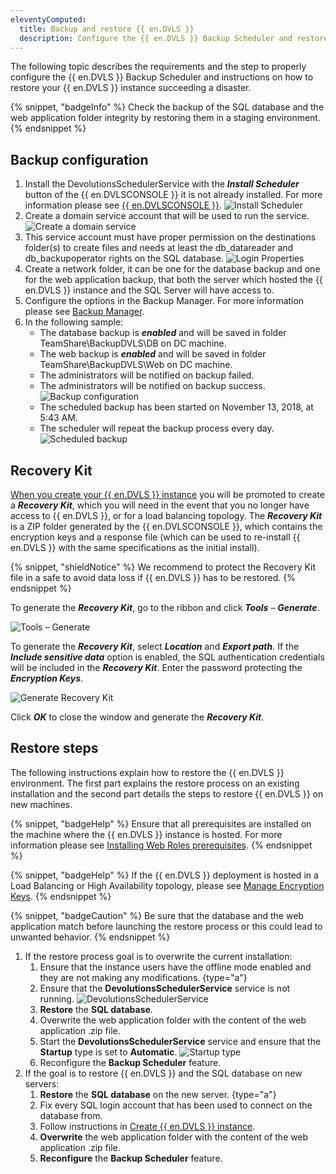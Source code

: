 ```yaml
---
eleventyComputed:
  title: Backup and restore {{ en.DVLS }}
  description: Configure the {{ en.DVLS }} Backup Scheduler and restore your {{ en.DVLS }} instance succeeding a disaster.
---
```

The following topic describes the requirements and the step to properly configure the {{ en.DVLS }} Backup Scheduler and instructions on how to restore your {{ en.DVLS }} instance succeeding a disaster.

{% snippet, "badgeInfo" %}
Check the backup of the SQL database and the web application folder integrity by restoring them in a staging environment.
{% endsnippet %}

## Backup configuration

1. Install the DevolutionsSchedulerService with the ***Install Scheduler*** button of the {{ en.DVLSCONSOLE }} it is not already installed. For more information please see [{{ en.DVLSCONSOLE }}](/server/management/devolutions-server-console/).
![Install Scheduler](https://cdnweb.devolutions.net/docs/docs_en_kb_KB4359.png)
1. Create a domain service account that will be used to run the service.
![Create a domain service](https://cdnweb.devolutions.net/docs/docs_en_kb_KB4360.png)
1. This service account must have proper permission on the destinations folder(s) to create files and needs at least the db_datareader and db_backupoperator rights on the SQL database.
![Login Properties](https://cdnweb.devolutions.net/docs/docs_en_kb_KB4361.png)
1. Create a network folder, it can be one for the database backup and one for the web application backup, that both the server which hosted the {{ en.DVLS }} instance and the SQL Server will have access to.
1. Configure the options in the Backup Manager. For more information please see [Backup Manager](/server/web-interface/administration/backup/backup-manager/).
1. In the following sample:
    * The database backup is ***enabled*** and will be saved in folder TeamShare\BackupDVLS\DB on DC machine.
    * The web backup is ***enabled*** and will be saved in folder TeamShare\BackupDVLS\Web on DC machine.
    * The administrators will be notified on backup failed.
    * The administrators will be notified on backup success.
![Backup configuration](https://cdnweb.devolutions.net/docs/docs_en_kb_KB6035.png)
    * The scheduled backup has been started on November 13, 2018, at 5:43 AM.
    * The scheduler will repeat the backup process every day.
![Scheduled backup](https://cdnweb.devolutions.net/docs/docs_en_kb_KB6036.png)

## Recovery Kit

 [When you create your {{ en.DVLS }} instance](/server/getting-started/installation/create-server-instance/) you will be promoted to create a ***Recovery Kit***, which you will need in the event that you no longer have access to {{ en.DVLS }}, or for a load balancing topology. The ***Recovery Kit*** is a ZIP folder generated by the {{ en.DVLSCONSOLE }}, which contains the encryption keys and a response file (which can be used to re-install {{ en.DVLS }} with the same specifications as the initial install).

{% snippet, "shieldNotice" %}
We recommend to protect the Recovery Kit file in a safe to avoid data loss if {{ en.DVLS }} has to be restored.
{% endsnippet %}

To generate the ***Recovery Kit***, go to the ribbon and click ***Tools*** – ***Generate***.

![Tools – Generate](https://cdnweb.devolutions.net/docs/docs_en_kb_KB6039.png)

To generate the ***Recovery Kit***, select ***Location*** and ***Export path***. If the ***Include sensitive data*** option is enabled, the SQL authentication credentials will be included in the ***Recovery Kit***. Enter the password protecting the ***Encryption Keys***.

![Generate Recovery Kit](https://cdnweb.devolutions.net/docs/docs_en_kb_KB6038.png)

Click ***OK*** to close the window and generate the ***Recovery Kit***.
## Restore steps

The following instructions explain how to restore the {{ en.DVLS }} environment. The first part explains the restore process on an existing installation and the second part details the steps to restore {{ en.DVLS }} on new machines.

{% snippet, "badgeHelp" %}
Ensure that all prerequisites are installed on the machine where the {{ en.DVLS }} instance is hosted. For more information please see [Installing Web Roles prerequisites](/server/getting-started/installation/installing-web-server-prerequisites/).
{% endsnippet %}

{% snippet, "badgeHelp" %}
If the {{ en.DVLS }} deployment is hosted in a Load Balancing or High Availability topology, please see [Manage Encryption Keys](/kb/devolutions-server/how-to-articles/manage-encryption-keys/).
{% endsnippet %}

{% snippet, "badgeCaution" %}
Be sure that the database and the web application match before launching the restore process or this could lead to unwanted behavior.
{% endsnippet %}

1. If the restore process goal is to overwrite the current installation:
    1. Ensure that the instance users have the offline mode enabled and they are not making any modifications.
{type="a"}
    1. Ensure that the **DevolutionsSchedulerService** service is not running.
![DevolutionsSchedulerService](https://cdnweb.devolutions.net/docs/docs_en_kb_KB4363.png)
    1. **Restore** the **SQL database**.
    1. Overwrite the web application folder with the content of the web application .zip file.
    1. Start the **DevolutionsSchedulerService** service and ensure that the **Startup** type is set to **Automatic**.
![Startup type](https://cdnweb.devolutions.net/docs/docs_en_kb_KB4364.png)
    1. Reconfigure the **Backup Scheduler** feature.
1. If the goal is to restore {{ en.DVLS }} and the SQL database on new servers:
    1. **Restore** the **SQL database** on the new server.
{type="a"}
    1. Fix every SQL login account that has been used to connect on the database from.
    1. Follow instructions in [Create {{ en.DVLS }} instance](/server/getting-started/installation/create-server-instance/).
    1. **Overwrite** the web application folder with the content of the web application .zip file.
    1. **Reconfigure** the **Backup Scheduler** feature.
